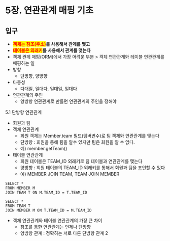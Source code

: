 # 5장. 연관관계 매핑 기초

## 입구

* <mark style="color:red;">**객체는 참조(주소)**</mark>**를 사용해서 관계를 맺고**
* <mark style="color:red;">**테이블은 외래키**</mark>**를 사용해서 관계를 맺는다**
* 객체 관계 매핑(ORM)에서 가장 어려운 부분 > 객체 연관관계와 테이블 연관관계를 매핑하는 일
* 방향
  * 단방향, 양방향
* 다중성
  * 다대일, 일대다, 일대일, 일대다
* 연관관계의 주인
  * 양방향 연관관계로 만들면 연관관계의 주인을 정해야



5.1 단방향 연관관계

* 회원과 팀
* 객체 연관관계
  * 회원 객체는 Member.team 필드(멤버변수)로 팀 객체와 연관관계를 맺는다
  * 단방향 : 회원을 통해 팀을 알수 있지만 팀은 회원을 알 수 없다. 
  * 예) member.getTeam()
* 테이블 연관관계
  * 회원 테이블은 TEAM_ID 외래키로 팀 테이블과 연관관계를 맺는다
  * 양방향 : 회원 테이블의 TEAM_ID 외래키를 통해서 회원과 팀을 조인할 수 있다
  * 예) MEMBER JOIN TEAM, TEAM JOIN MEMBER

```
SELECT *
FROM MEMBER M
JOIN TEAM T ON M.TEAM_ID = T.TEAM_ID

SELECT *
FROM TEAM T
JOIN MEMBER M ON T.TEAM_ID = M.TEAM_ID
```

* 객체 연관관계와 테이블 연관관계의 가장 큰 차이
  * 참조를 통한 연관관계는 언제나 단방향
  * 양방향 관계 : 정확히는 서로 다른 단방향 관계 2











